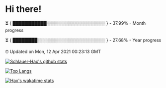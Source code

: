 # Hi there!

⏳ { ███████████░░░░░░░░░░░░░░░░░░░ } - 37.99% - Month progress

⏳ { ████████░░░░░░░░░░░░░░░░░░░░░░ } - 27.68% - Year progress

⏰ Updated on Mon, 12 Apr 2021 00:23:13 GMT


[![Schlauer-Hax's github stats](https://github-readme-stats.vercel.app/api?username=Schlauer-Hax&show_icons=true&theme=dark&count_private=true)](https://github.com/Schlauer-Hax)


[![Top Langs](https://github-readme-stats.vercel.app/api/top-langs/?username=Schlauer-Hax&layout=compact&theme=dark)](https://github.com/Schlauer-Hax?tab=repositories)


[![Hax's wakatime stats](https://github-readme-stats.vercel.app/api/wakatime?username=Hax&theme=dark)](https://wakatime.com/@Hax)

